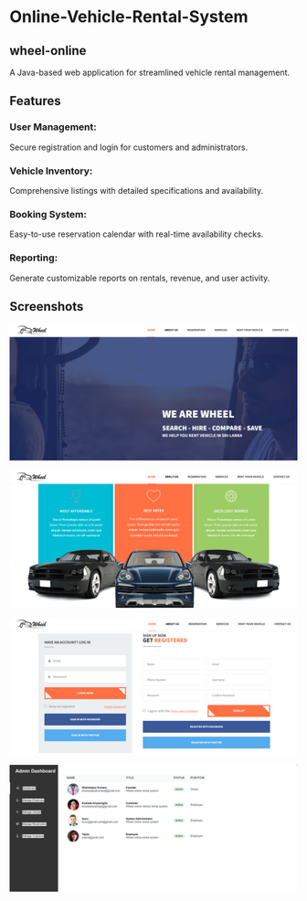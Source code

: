 # Online-Vehicle-Rental-System

## wheel-online

A Java-based web application for streamlined vehicle rental management.

## Features

### User Management: 
<p> Secure registration and login for customers and administrators.</p>

### Vehicle Inventory: 
<p>Comprehensive listings with detailed specifications and availability. </p>

### Booking System: 
<p>Easy-to-use reservation calendar with real-time availability checks.</p>

### Reporting: 
<p>Generate customizable reports on rentals, revenue, and user activity.</p>


## Screenshots

![Screenshot 1](./ss/wheel1.png)

![Screenshot 1](./ss/wheel2.png)

![Screenshot 1](./ss/wheel3.png)

![Screenshot 1](./ss/wheel4.png)

